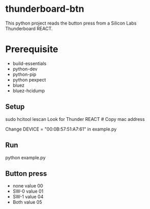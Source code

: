 # thunderboard-btn

This python project reads the button press from a Silicon Labs Thunderboard REACT.

# Prerequisite

* build-essentials
* python-dev
* python-pip
* python pexpect
* bluez
* bluez-hcidump

## Setup

sudo hcitool lescan
Look for Thunder REACT #
Copy mac address

Change DEVICE = "00:0B:57:51:A7:61" in example.py

## Run

python example.py

## Button press

* none value 00
* SW-0 value 01
* SW-1 value 04
* Both value 05
